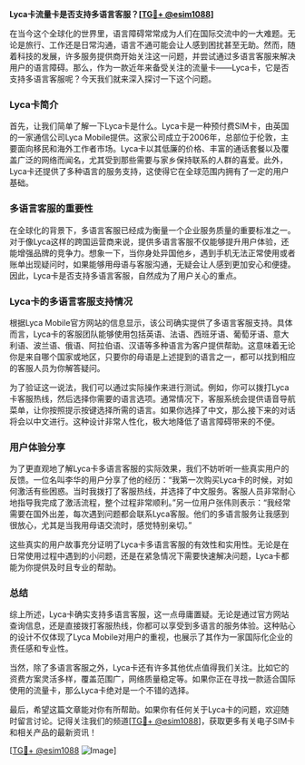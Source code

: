 **Lyca卡流量卡是否支持多语言客服？[[TG💪+ @esim1088](https://t.me/s/esim1088)]**

在当今这个全球化的世界里，语言障碍常常成为人们在国际交流中的一大难题。无论是旅行、工作还是日常沟通，语言不通可能会让人感到困扰甚至无助。然而，随着科技的发展，许多服务提供商开始关注这一问题，并尝试通过多语言客服来解决用户的语言障碍。那么，作为一款近年来备受关注的流量卡——Lyca卡，它是否支持多语言客服呢？今天我们就来深入探讨一下这个问题。

### Lyca卡简介

首先，让我们简单了解一下Lyca卡是什么。Lyca卡是一种预付费SIM卡，由英国的一家通信公司Lyca Mobile提供。这家公司成立于2006年，总部位于伦敦，主要面向移民和海外工作者市场。Lyca卡以其低廉的价格、丰富的通话套餐以及覆盖广泛的网络而闻名，尤其受到那些需要与家乡保持联系的人群的喜爱。此外，Lyca卡还提供了多种语言的服务支持，这使得它在全球范围内拥有了一定的用户基础。

### 多语言客服的重要性

在全球化的背景下，多语言客服已经成为衡量一个企业服务质量的重要标准之一。对于像Lyca这样的跨国运营商来说，提供多语言客服不仅能够提升用户体验，还能增强品牌的竞争力。想象一下，当你身处异国他乡，遇到手机无法正常使用或者账单出现疑问时，如果能够用母语与客服沟通，无疑会让人感到更加安心和便捷。因此，Lyca卡是否支持多语言客服，自然成为了用户关心的重点。

### Lyca卡的多语言客服支持情况

根据Lyca Mobile官方网站的信息显示，该公司确实提供了多语言客服支持。具体而言，Lyca卡的客服团队能够使用包括英语、法语、西班牙语、葡萄牙语、意大利语、波兰语、俄语、阿拉伯语、汉语等多种语言为客户提供帮助。这意味着无论你是来自哪个国家或地区，只要你的母语是上述提到的语言之一，都可以找到相应的客服人员为你解答疑问。

为了验证这一说法，我们可以通过实际操作来进行测试。例如，你可以拨打Lyca卡客服热线，然后选择你需要的语言选项。通常情况下，客服系统会提供语音导航菜单，让你按照提示按键选择所需的语言。如果你选择了中文，那么接下来的对话将会以中文进行。这种设计非常人性化，极大地降低了语言障碍带来的不便。

### 用户体验分享

为了更直观地了解Lyca卡多语言客服的实际效果，我们不妨听听一些真实用户的反馈。一位名叫李华的用户分享了他的经历：“我第一次购买Lyca卡的时候，对如何激活有些困惑。当时我拨打了客服热线，并选择了中文服务。客服人员非常耐心地指导我完成了激活流程，整个过程非常顺利。”另一位用户张伟则表示：“我经常需要在国外出差，每次遇到问题都会联系Lyca客服。他们的多语言服务让我感到很放心，尤其是当我用母语交流时，感觉特别亲切。”

这些真实的用户故事充分证明了Lyca卡多语言客服的有效性和实用性。无论是在日常使用过程中遇到的小问题，还是在紧急情况下需要快速解决问题，Lyca卡都能为你提供及时且专业的帮助。

### 总结

综上所述，Lyca卡确实支持多语言客服，这一点毋庸置疑。无论是通过官方网站查询信息，还是直接拨打客服热线，你都可以享受到多语言的服务体验。这种贴心的设计不仅体现了Lyca Mobile对用户的重视，也展示了其作为一家国际化企业的责任感和专业性。

当然，除了多语言客服之外，Lyca卡还有许多其他优点值得我们关注。比如它的资费方案灵活多样，覆盖范围广，网络质量稳定等。如果你正在寻找一款适合国际使用的流量卡，那么Lyca卡绝对是一个不错的选择。

最后，希望这篇文章能对你有所帮助。如果你有任何关于Lyca卡的问题，欢迎随时留言讨论。记得关注我们的频道[[TG💪+ @esim1088](https://t.me/s/esim1088)]，获取更多有关电子SIM卡和相关产品的最新资讯！

[[TG💪+ @esim1088](https://t.me/s/esim1088) ![Image](https://i.postimg.cc/4NQfJmqS/Snipaste-2025-05-13-00-14-12.png)]